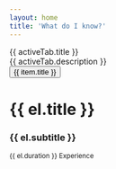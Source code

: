 ```yaml
---
layout: home
title: 'What do I know?'
---
```

<script setup>
import { ref } from 'vue';
import { useData } from 'vitepress';
import { TabGroup, TabList, Tab, TabPanels, TabPanel } from '@headlessui/vue';
const { isDark } = useData();
const items = ref([
  {
    title: 'Front-End',
    description: `My first taste of the cloud was at 10 years old. I picked up a giant HTML reference and began writing basic website markup in notepad on my Windows PC. I didn't know at the time that this would be a skill that would expand into one of the greatest pursuits and passions of my life. I have since mastered most things front end from markup, to advanced tools like Vue & React. Looking below you can see a list of some of the technologies I've learned over the years`,
    list: [
      {
        title: 'HTML / CSS',
        duration: '25+ Years'
      },
      {
        title: 'Javascript',
        duration: '20+ Years'
      },
      {
        title: 'Browser Extensions',
        duration: '10+ Years'
      },
      {
        title: 'Frameworks',
        subtitle: 'Vue, React, Backbone/Marionette',
        duration: '10+ Years'
      },
      {
        title: 'SEO & Site Optimization',
        subtitle: 'Open Graph, Rich Snippets and Lighthouse',
        duration: '10+ Years'
      }
    ]
  },
  {
    title: 'Server Side',
    description: `Around the age of 16 I started to delve into the backend of the cloud. My first taste of server side development was with PHP. I spent years working in PHP and getting my feet wet with servers run on Apache and Nginx. Enter node.js, once I started learning node, the benefits of a common language between client and server, along side the async event loop, it was hard to pass up. While I predominantly use Node.js to this day I've dabbled with other languages over the years as well`,
    list: [
      {
        title: 'PHP',
        duration: '20+ Years'
      },
      {
        title: 'Servers',
        subtitle: 'Apache, Nginx & Windows',
        duration: '20+ Years'
      },
      {
        title: 'Node.js',
        duration: '10+ Years'
      },
      {
        title: 'Other Languages',
        subtitle: 'Go, Python, ASP',
        duration: '5-10+ Years'
      },
      {
        title: 'Operating Systems',
        subtitle: 'Unix/Linux, MacOS, Windows',
        duration: '20 + Years'
      },
      {
        title: 'Virtualization',
        subtitle: 'VMWare, VirtualBox, Docker',
        duration: '10-15+ Years'
      }
    ]
  },
  {
    title: 'Mobile',
    description: `I am newer to building native mobile apps, but I've gotten a solid amount of practice in the last couple years. Native mobile apps are now something I'm competant enough to build projects on my own, or manage a team to successful goals. Most of my experience is with javascript based tools: React Native or Nativescript, but I've also written some code in swift when learning iOS development and have had some Java experience in the past as well.`,
    list: [
      {
        title: 'React Native',
        duration: '1+ Years'
      },
      {
        title: 'Nativescript & Nativescript Vue',
        duration: '1+ Years'
      },
      {
        title: 'Firebase',
        subtitle: 'Analytics, Performance, Crashlytics, Messaging',
        duration: '1+ Years'
      },
      {
        title: 'App Stores',
        subtitle: 'Apple AppStore, Google Play',
        duration: '1+ Years'
      }
    ]
  },
  {
    title: 'Databases',
    description: `Databases are essential technology for many of the projects I've worked on over the years. I've learned many depending on the unique requirments for the task we sought to achieve. While most commonly I find myself using either MongoDB or MySQL, below you can find a list of the databases I've worked with`,
    list: [
      {
        title: 'MySQL',
        duration: '20+ Years',
      },
      {
        title: 'MongoDB',
        duration: '10+ Years'
      },
      {
        title: 'Google BigQuery',
        duration: '10+ Years'
      },
      {
        title: 'CouchDB',
        duration: '5+ Years'
      },
      {
        title: 'Neo4J',
        duration: '5+ Years'
      },
      {
        title: 'ElasticSearch',
        duration: '5+ Years'
      },
    ]
  },
  {
    title: 'Build, Test & Deploy',
    description: `I spent some years developing DevOps skills and managing all aspects of standing up infrastructure, automiting code builds, testing and continuous deployment. There's a lot here that I can't easily put into a list but I'll share some of the technologies that I've come to find useful when mainting infrastructure and applications`,
    list: [
      {
        title: 'Source Control Tools',
        subtitle: 'Git/SVN via Bitbucket, GitHub and GitLab',
        duration: '15+ Years'
      },
      {
        title: 'Client Build Tools',
        subtitle: 'Vite, Webpack, Gulp & Grunt',
        duration: '10+ Years'
      },
      {
        title: 'CI/CD Tools',
        subtitle: 'Bitbucket Pipelines, GitHub Actions, CircleCI, TravisCI, Jenkins',
        duration: '10+ Years'
      },
      {
        title: 'Cloud Providers',
        subtitle: 'AWS, Google Cloud, Netlify, Linode, GoGrid, Rackspace (the list goes on...)',
        duration: '15+ Years'
      },
      {
        title: 'Infrastructure as Code',
        subtitle: 'Kubernetes, AWS Cloudformation, SaltStack',
        duration: '10+ Years'
      },
      {
        title: 'Unit & E2E Testing',
        subtitle: 'Mocha, Jest, Chai, Sinon, Selenium, Puppeteer, Nightwatch',
        duration: '10+ Years'
      }
    ]
  }
]);
const activeTab = ref(items.value[0]);
const setActiveTab = (tab) => {
  window.scrollTo({top: 0, behavior: 'smooth'});
  activeTab.value = items.value[tab];
}
</script>

<div class="flex flex-col justify-center items-center">
  <div class="p-12 text-center max-w-5xl">
    <div class="text-5xl font-bold mb-4">{{ activeTab.title }}</div>
    <div class="text-justify first-line:text-[var(--vp-c-brand-1)] first-line:tracking-widest first-letter:text-[var(--vp-c-brand-1)] first-letter:text-7xl first-letter:font-bold first-letter:mr-3 first-letter:float-left">{{ activeTab.description }}</div>
  </div>
  <div class="w-full max-w-5xl px-2 sm:px-0">
    <TabGroup @change="setActiveTab">
      <div class="shadow-xl rounded-xl z-40 static lg:sticky top-[75px]" :class="[ isDark ? 'bg-neutral-800/50 backdrop-blur' : 'bg-white/50 backdrop-blur']">
        <TabList class="flex flex-wrap justify-between gap-2 rounded-xl bg-[var(--vp-c-default-soft)] p-2">
          <TransitionGroup
            enter-active-class="duration-300 ease-out"
            enter-from-class="transform opacity-0"
            enter-to-class="opacity-100"
            leave-active-class="duration-200 ease-in"
            leave-from-class="opacity-100"
            leave-to-class="transform opacity-0"
          >
            <Tab v-slot="{ selected }" as="template" v-for="item in items" :key="item">
              <button
                :class="[
                  'grow rounded-lg py-2.5 text-sm leading-6 px-8',
                  'ring-white ring-opacity-60 focus:outline-none',
                  selected ? 'font-bold bg-white shadow text-[var(--vp-c-brand-1)]' : 'text-[var(--vp-c-text-1)] hover:bg-neutral-200/[0.8] hover:text-neutral-600'
                ]"
              >
                {{ item.title }}
              </button>
            </Tab>
          </TransitionGroup>
        </TabList>
      </div>
      <TabPanels class="mt-2 rounded-lg text-[var(--vp-c-text-1)">
        <TransitionGroup
          enter-active-class="duration-300 ease-out"
          enter-from-class="transform opacity-0"
          enter-to-class="opacity-100"
          leave-active-class="duration-200 ease-in"
          leave-from-class="opacity-100"
          leave-to-class="transform opacity-0"
        >
          <TabPanel as="div" class="flex flex-col gap-2" v-for="item in items" :key="item">
            <div class="p-4 bg-[var(--vp-c-default-soft)] hover:text-white hover:bg-[var(--vp-c-brand-1)] hover:scale-[1.02] cursor-pointer rounded-lg" v-for="el in item.list">
              <h1 class="text-2xl font-bold">{{ el.title }}</h1>
              <h3 class="text-lg font-bold">{{ el.subtitle }}</h3>
              <small>{{ el.duration }} Experience</small>
            </div>
          </TabPanel>
        </TransitionGroup>
      </TabPanels>
    </TabGroup>
  </div>
</div>
